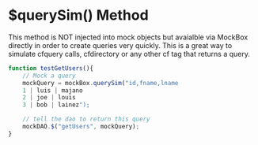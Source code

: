 # $querySim() Method

This method is NOT injected into mock objects but avaialble via MockBox directly in order to create queries very quickly. This is a great way to simulate cfquery calls, cfdirectory or any other cf tag that returns a query.

```javascript
function testGetUsers(){
	// Mock a query
	mockQuery = mockBox.querySim("id,fname,lname
	1 | luis | majano
	2 | joe | louis
	3 | bob | lainez");

	// tell the dao to return this query
	mockDAO.$("getUsers", mockQuery);
}
```

